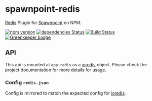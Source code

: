# spawnpoint-redis
[Redis](https://redis.io/) Plugin for [Spawnpoint](https://github.com/nodecraft/spawnpoint) on NPM.

[![npm version](https://badge.fury.io/js/spawnpoint-redis.svg)](https://badge.fury.io/js/spawnpoint-redis)
[![dependencies Status](https://david-dm.org/nodecraft/spawnpoint-redis/status.svg)](https://david-dm.org/nodecraft/spawnpoint-redis)
[![Build Status](https://github.com/nodecraft/spawnpoint-redis/workflows/Test/badge.svg)](https://github.com/nodecraft/spawnpoint-redis/actions?workflow=Test)
[![Greenkeeper badge](https://badges.greenkeeper.io/nodecraft/spawnpoint-redis.svg)](https://greenkeeper.io/)

## API
This api is mounted at `app.redis` as a [ioredis](https://github.com/luin/ioredis) object. Please check the project documentation for more details for usage.

### Config `redis.json`
Config is mirrored to match the expected config for [ioredis](https://github.com/luin/ioredis/blob/master/API.md#new-redisport-host-options).
